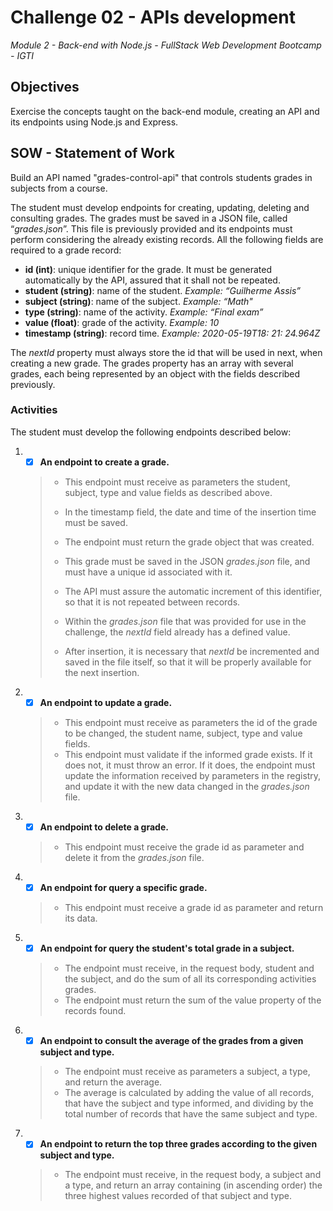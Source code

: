 # Challenge 02 - APIs development

_Module 2 - Back-end with Node.js - FullStack Web Development Bootcamp - IGTI_

## Objectives

Exercise the concepts taught on the back-end module, creating an API and its endpoints using Node.js and Express.

## SOW - Statement of Work

Build an API named "grades-control-api" that controls students grades in subjects from a course.

The student must develop endpoints for creating, updating, deleting and consulting grades. The grades must be saved in a JSON file, called “_grades.json_”. This file is previously provided and its endpoints must perform considering the already existing records.
All the following fields are required to a grade record:

-   **id (int)**: unique identifier for the grade. It must be generated automatically by the API, assured that it shall not be repeated.
-   **student (string)**: name of the student. _Example: “Guilherme Assis”_
-   **subject (string)**: name of the subject. _Example: “Math"_
-   **type (string)**: name of the activity. _Example: “Final exam”_
-   **value (float)**: grade of the activity. _Example: 10_
-   **timestamp (string)**: record time. _Example: 2020-05-19T18: 21: 24.964Z_

The _nextId_ property must always store the id that will be used in next, when creating a new grade. The grades property has an array with several grades, each being represented by an object with the fields described previously.

### Activities

The student must develop the following endpoints described below:

1.  -   [x] **An endpoint to create a grade.**

    > -   This endpoint must receive as parameters the student, subject, type and value fields as described above.
    >
    > -   In the timestamp field, the date and time of the insertion time must be saved.
    >
    > -   The endpoint must return the grade object that was created.
    >
    > -   This grade must be saved in the JSON _grades.json_ file, and must have a unique id associated with it.
    > -   The API must assure the automatic increment of this identifier, so that it is not repeated between records.
    > -   Within the _grades.json_ file that was provided for use in the challenge, the _nextId_ field already has a defined value.
    > -   After insertion, it is necessary that _nextId_ be incremented and saved in the file itself, so that it will be properly available for the next insertion.

2.  -   [x] **An endpoint to update a grade.**

    > -   This endpoint must receive as parameters the id of the grade to be changed, the student name, subject, type and value fields.
    > -   This endpoint must validate if the informed grade exists. If it does not, it must throw an error. If it does, the endpoint must update the information received by parameters in the registry, and update it with the new data changed in the _grades.json_ file.

3.  -   [x] **An endpoint to delete a grade.**

    > -   This endpoint must receive the grade id as parameter and delete it from the _grades.json_ file.

4.  -   [x] **An endpoint for query a specific grade.**

    > -   This endpoint must receive a grade id as parameter and return its data.

5.  -   [x] **An endpoint for query the student's total grade in a subject.**

    > -   The endpoint must receive, in the request body, student and the subject, and do the sum of all its corresponding activities grades.
    > -   The endpoint must return the sum of the value property of the records found.

6.  -   [x] **An endpoint to consult the average of the grades from a given subject and type.**

    > -   The endpoint must receive as parameters a subject, a type, and return the average.
    > -   The average is calculated by adding the value of all records, that have the subject and type informed, and dividing by the total number of records that have the same subject and type.

7.  -   [x] **An endpoint to return the top three grades according to the given subject and type.**

    > -   The endpoint must receive, in the request body, a subject and a type, and return an array containing (in ascending order) the three highest values recorded of that subject and type.
